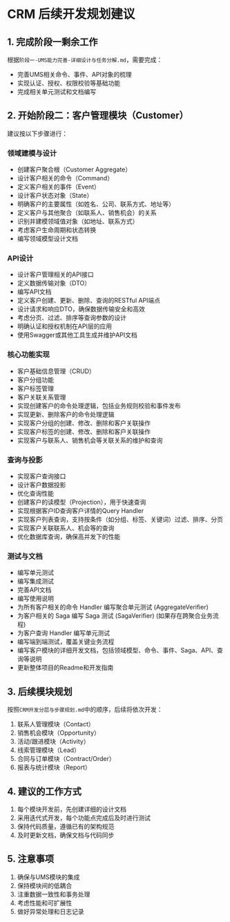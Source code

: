 # CRM 后续开发规划建议

## 1. 完成阶段一剩余工作
根据`阶段一-UMS能力完善-详细设计与任务分解.md`，需要完成：
- 完善UMS相关命令、事件、API对象的梳理
- 实现认证、授权、权限校验等基础功能
- 完成相关单元测试和文档编写

## 2. 开始阶段二：客户管理模块（Customer）
建议按以下步骤进行：

### 领域建模与设计
- 创建客户聚合根（Customer Aggregate）
- 设计客户相关的命令（Command）
- 定义客户相关的事件（Event）
- 设计客户状态对象（State）
- 明确客户的主要属性（如姓名、公司、联系方式、地址等）
- 定义客户与其他聚合（如联系人、销售机会）的关系
- 识别并建模领域值对象（如地址、联系方式）
- 考虑客户生命周期和状态转换
- 编写领域模型设计文档

### API设计
- 设计客户管理相关的API接口
- 定义数据传输对象（DTO）
- 编写API文档
- 定义客户创建、更新、删除、查询的RESTful API端点
- 设计请求和响应DTO，确保数据传输安全和高效
- 考虑分页、过滤、排序等查询参数的设计
- 明确认证和授权机制在API层的应用
- 使用Swagger或其他工具生成并维护API文档

### 核心功能实现
- 客户基础信息管理（CRUD）
- 客户分组功能
- 客户标签管理
- 客户关联关系管理
- 实现创建客户的命令处理逻辑，包括业务规则校验和事件发布
- 实现更新、删除客户的命令处理逻辑
- 实现客户分组的创建、修改、删除和客户关联操作
- 实现客户标签的创建、修改、删除和客户关联操作
- 实现客户与联系人、销售机会等关联关系的维护和查询

### 查询与投影
- 实现客户查询接口
- 设计客户数据投影
- 优化查询性能
- 创建客户的读模型（Projection），用于快速查询
- 实现根据客户ID查询客户详情的Query Handler
- 实现客户列表查询，支持按条件（如分组、标签、关键词）过滤、排序、分页
- 实现客户关联联系人、机会等的查询
- 优化数据库查询，确保高并发下的性能

### 测试与文档
- 编写单元测试
- 编写集成测试
- 完善API文档
- 编写使用说明
- 为所有客户相关的命令 Handler 编写聚合单元测试 (AggregateVerifier)
- 为客户相关的 Saga 编写 Saga 测试 (SagaVerifier) (如果存在跨聚合业务流程)
- 为客户查询 Handler 编写单元测试
- 编写端到端测试，覆盖关键业务流程
- 编写客户模块的详细开发文档，包括领域模型、命令、事件、Saga、API、查询等说明
- 更新整体项目的Readme和开发指南

## 3. 后续模块规划
按照`CRM开发分层与步骤规划.md`中的顺序，后续将依次开发：
1. 联系人管理模块（Contact）
2. 销售机会模块（Opportunity）
3. 活动/跟进模块（Activity）
4. 线索管理模块（Lead）
5. 合同与订单模块（Contract/Order）
6. 报表与统计模块（Report）

## 4. 建议的工作方式
1. 每个模块开发前，先创建详细的设计文档
2. 采用迭代式开发，每个功能点完成后及时进行测试
3. 保持代码质量，遵循已有的架构规范
4. 及时更新文档，确保文档与代码同步

## 5. 注意事项
1. 确保与UMS模块的集成
2. 保持模块间的低耦合
3. 注重数据一致性和事务处理
4. 考虑性能和可扩展性
5. 做好异常处理和日志记录 